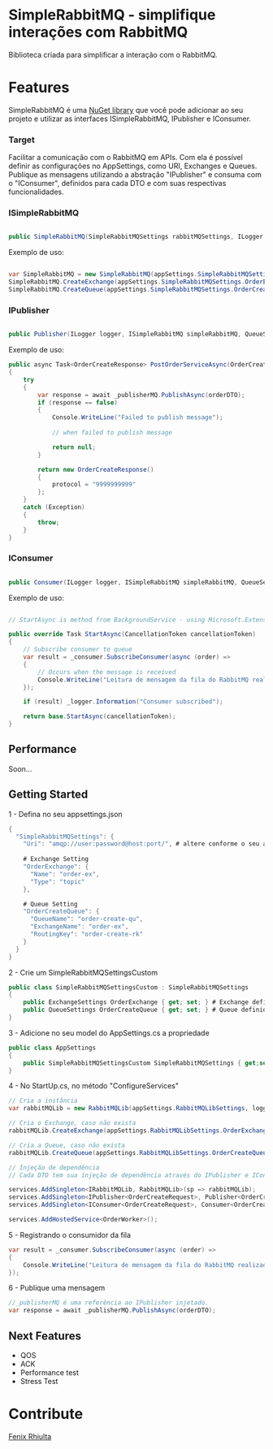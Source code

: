 SimpleRabbitMQ - simplifique interações com RabbitMQ
========================================

Biblioteca criada para simplificar a interação com o RabbitMQ.

# Features

SimpleRabbitMQ é uma [NuGet library](https://www.nuget.org/packages/SimpleRabbitMQ/1.0.0) que você pode adicionar ao seu projeto e utilizar as interfaces ISimpleRabbitMQ, IPublisher e IConsumer.

### Target

Facilitar a comunicação com o RabbitMQ em APIs. Com ela é possível definir as configurações no AppSettings, como URI, Exchanges e Queues. Publique as mensagens utilizando a abstração "IPublisher" e consuma com o "IConsumer", definidos para cada DTO e com suas respectivas funcionalidades. 

### ISimpleRabbitMQ

```csharp

public SimpleRabbitMQ(SimpleRabbitMQSettings rabbitMQSettings, ILogger logger)

```

Exemplo de uso:

```csharp

var SimpleRabbitMQ = new SimpleRabbitMQ(appSettings.SimpleRabbitMQSettings, logger);
SimpleRabbitMQ.CreateExchange(appSettings.SimpleRabbitMQSettings.OrderExchange);
SimpleRabbitMQ.CreateQueue(appSettings.SimpleRabbitMQSettings.OrderCreateQueue);

```

### IPublisher


```csharp

public Publisher(ILogger logger, ISimpleRabbitMQ simpleRabbitMQ, QueueSettings queue)

```

Exemplo de uso:

```csharp
public async Task<OrderCreateResponse> PostOrderServiceAsync(OrderCreateRequest orderDTO)
{
    try
    {
        var response = await _publisherMQ.PublishAsync(orderDTO);
        if (response == false) 
        { 
            Console.WriteLine("Failed to publish message"); 
            
            // when failed to publish message

            return null;
        }

        return new OrderCreateResponse()
        {
            protocol = "9999999999"
        };
    }
    catch (Exception)
    {
        throw;
    }
}

```

### IConsumer

```csharp

public Consumer(ILogger logger, ISimpleRabbitMQ simpleRabbitMQ, QueueSettings queue)

```

Exemplo de uso:

```csharp

// StartAsync is method from BackgroundService - using Microsoft.Extensions.Hosting;

public override Task StartAsync(CancellationToken cancellationToken)
{
    // Subscribe consumer to queue
    var result = _consumer.SubscribeConsumer(async (order) =>
    {
        // Occurs when the message is received
        Console.WriteLine("Leitura de mensagem da fila do RabbitMQ realizada com sucesso!");
    });

    if (result) _logger.Information("Consumer subscribed");

    return base.StartAsync(cancellationToken);
}
```

## Performance

Soon...

## Getting Started

1 - Defina no seu appsettings.json

```csharp
{
  "SimpleRabbitMQSettings": {
    "Uri": "amqp://user:password@host:port/", # altere conforme o seu ambiente
    
    # Exchange Setting
    "OrderExchange": {
      "Name": "order-ex",
      "Type": "topic"
    },

    # Queue Setting
    "OrderCreateQueue": {
      "QueueName": "order-create-qu",
      "ExchangeName": "order-ex",
      "RoutingKey": "order-create-rk"
    }
  }
}
```
2 - Crie um SimpleRabbitMQSettingsCustom

```csharp
public class SimpleRabbitMQSettingsCustom : SimpleRabbitMQSettings
{
    public ExchangeSettings OrderExchange { get; set; } # Exchange definida em appsettings
    public QueueSettings OrderCreateQueue { get; set; } # Queue definida em appsettings
}
```

3 - Adicione no seu model do AppSettings.cs a propriedade

```csharp
public class AppSettings
{
    public SimpleRabbitMQSettingsCustom SimpleRabbitMQSettings { get;set;} 
}
```

4 - No StartUp.cs, no método "ConfigureServices"

```csharp
// Cria a instância
var rabbitMQLib = new RabbitMQLib(appSettings.RabbitMQLibSettings, logger);

// Cria o Exchange, caso não exista
rabbitMQLib.CreateExchange(appSettings.RabbitMQLibSettings.OrderExchange);

// Cria a Queue, caso não exista
rabbitMQLib.CreateQueue(appSettings.RabbitMQLibSettings.OrderCreateQueue);

// Injeção de dependência
// Cada DTO tem sua injeção de dependência através do IPublisher e IConsumer

services.AddSingleton<IRabbitMQLib, RabbitMQLib>(sp => rabbitMQLib);
services.AddSingleton<IPublisher<OrderCreateRequest>, Publisher<OrderCreateRequest>>(sp => new Publisher<OrderCreateRequest>(logger, rabbitMQLib, appSettings.RabbitMQLibSettings.OrderCreateQueue));
services.AddSingleton<IConsumer<OrderCreateRequest>, Consumer<OrderCreateRequest>>(sp => new Consumer<OrderCreateRequest>(logger, rabbitMQLib, appSettings.RabbitMQLibSettings.OrderCreateQueue));

services.AddHostedService<OrderWorker>();
```

5 - Registrando o consumidor da fila

```csharp
var result = _consumer.SubscribeConsumer(async (order) =>
{
    Console.WriteLine("Leitura de mensagem da fila do RabbitMQ realizada com sucesso!");
});

```

6 - Publique uma mensagem

```csharp
//_publisherMQ é uma referência ao IPublisher injetado.
var response = await _publisherMQ.PublishAsync(orderDTO);
```


Next Features
--------

- QOS
- ACK
- Performance test
- Stress Test

# Contribute
[Fenix Rhiulta](https://github.com/fenixrhiulta/)